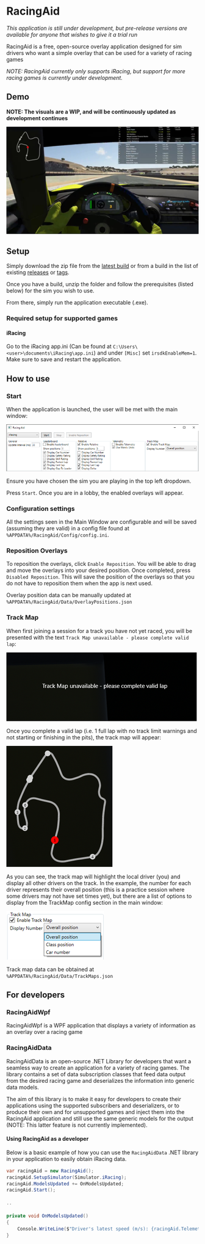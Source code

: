 # RacingAid

*This application is still under development, but pre-release versions are available for
anyone that wishes to give it a trial run*

RacingAid is a free, open-source overlay application designed for sim drivers who want a
simple overlay that can be used for a variety of racing games

*NOTE: RacingAid currently only supports iRacing, but support for more racing games is
currently under development.*

## Demo

**NOTE: The visuals are a WIP, and will be continuously updated as development continues**

![RacingAid_Demo_v0.3.0_Screenshot1.jpg](./Resources/RacingAid_Demo_v0.3.0_Screenshot1.jpg)

## Setup

Simply download the zip file from the [latest build](https://img.shields.io/github/v/release/LGregg11/RacingAid) or from a build in the list of existing [releases](https://github.com/LGregg11/RacingAid/releases) or [tags](https://github.com/LGregg11/RacingAid/tags).

Once you have a build, unzip the folder and follow the prerequisites (listed below) for the
sim you wish to use.

From there, simply run the application executable (.exe).

### Required setup for supported games

#### iRacing

Go to the iRacing app.ini (Can be found at `C:\Users\<user>\documents\iRacing\app.ini`)
and under `[Misc]` set `irsdkEnableMem=1`. Make sure to save and restart the application.

## How to use

### Start

When the application is launched, the user will be met with the main window:

![MainWindow.png](./Resources/MainWindow.png)

Ensure you have chosen the sim you are playing in the top left dropdown.

Press `Start`. Once you are in a lobby, the enabled overlays will appear.

### Configuration settings

All the settings seen in the Main Window are configurable and will be saved (assuming they are
valid) in a config file found at `%APPDATA%/RacingAid/Config/config.ini`.

### Reposition Overlays

To reposition the overlays, click `Enable Reposition`. You will be able to drag and move the 
overlays into your desired position. Once completed, press `Disabled Reposition`. This will 
save the position of the overlays so that you do not have to reposition them when the app is
next used.

Overlay position data can be manually updated at `%APPDATA%/RacingAid/Data/OverlayPositions.json`

### Track Map

When first joining a session for a track you have not yet raced, you will be presented with 
the text `Track Map unavailable - please complete valid lap`:

![TrackMap_Unavailable.png](./Resources/TrackMap_Unavailable.png)

Once you complete a valid lap (i.e. 1 full lap with no track limit warnings and not starting
or finishing in the pits), the track map will appear:

![TrackMap_Example.png](./Resources/TrackMap_Example.png)

As you can see, the track map will highlight the local driver (you) and display all other
drivers on the track. In the example, the number for each driver represents their overall 
position (this is a practice session where some drivers may not have set times yet), but 
there are a list of options to display from the TrackMap config section in the main window:

![TrackMap_NumberOptions.png](./Resources/TrackMap_NumberOptions.png)

Track map data can be obtained at `%APPDATA%/RacingAid/Data/TrackMaps.json`

## For developers

### RacingAidWpf

RacingAidWpf is a WPF application that displays a variety of information as an overlay 
over a racing game

### RacingAidData

RacingAidData is an open-source .NET Library for developers that want a seamless way to
create an application for a variety of racing games. The library contains a set of data 
subscription classes that feed data output from the desired racing game and deserializes
the information into generic data models.

The aim of this library is to make it easy for developers to create their applications 
using the supported subscribers and deserializers, or to produce their own and for 
unsupported games and inject them into the RacingAid application and still use the same
generic models for the output (NOTE: This latter feature is not currently implemented).

#### Using RacingAid as a developer

Below is a basic example of how you can use the `RacingAidData` .NET library in your
application to easily obtain iRacing data.

```C#
var racingAid = new RacingAid();
racingAid.SetupSimulator(Simulator.iRacing);
racingAid.ModelsUpdated += OnModelsUpdated;
racingAid.Start();

..

private void OnModelsUpdated()
{
    Console.WriteLine($"Driver's latest speed (m/s): {racingAid.Telemetry.SpeedMs}");
}

```

